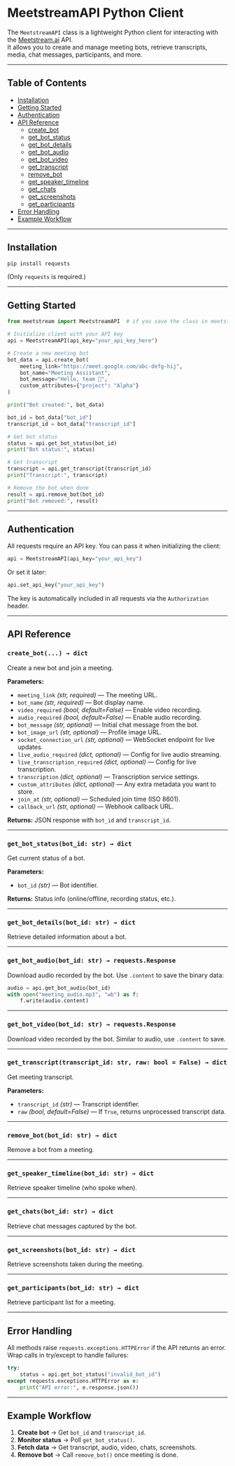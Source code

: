 
# MeetstreamAPI Python Client

The `MeetstreamAPI` class is a lightweight Python client for interacting with the [Meetstream.ai](https://meetstream.ai) API.  
It allows you to create and manage meeting bots, retrieve transcripts, media, chat messages, participants, and more.

---

## Table of Contents
- [Installation](#installation)
- [Getting Started](#getting-started)
- [Authentication](#authentication)
- [API Reference](#api-reference)
  - [create\_bot](#create_bot-→-dict)
  - [get\_bot\_status](#get_bot_statusbot_id-str--dict)
  - [get\_bot\_details](#get_bot_detailsbot_id-str--dict)
  - [get\_bot\_audio](#get_bot_audiobot_id-str--requestsresponse)
  - [get\_bot\_video](#get_bot_videobot_id-str--requestsresponse)
  - [get\_transcript](#get_transcripttranscript_id-str-raw-bool--false--dict)
  - [remove\_bot](#remove_botbot_id-str--dict)
  - [get\_speaker\_timeline](#get_speaker_timelinebot_id-str--dict)
  - [get\_chats](#get_chatsbot_id-str--dict)
  - [get\_screenshots](#get_screenshotsbot_id-str--dict)
  - [get\_participants](#get_participantsbot_id-str--dict)
- [Error Handling](#error-handling)
- [Example Workflow](#example-workflow)

---

## Installation

```bash
pip install requests
````

(Only `requests` is required.)

---

## Getting Started

```python
from meetstream import MeetstreamAPI  # if you save the class in meetstream.py

# Initialize client with your API key
api = MeetstreamAPI(api_key="your_api_key_here")

# Create a new meeting bot
bot_data = api.create_bot(
    meeting_link="https://meet.google.com/abc-defg-hij",
    bot_name="Meeting Assistant",
    bot_message="Hello, team 👋",
    custom_attributes={"project": "Alpha"}
)

print("Bot created:", bot_data)

bot_id = bot_data["bot_id"]
transcript_id = bot_data["transcript_id"]

# Get bot status
status = api.get_bot_status(bot_id)
print("Bot status:", status)

# Get transcript
transcript = api.get_transcript(transcript_id)
print("Transcript:", transcript)

# Remove the bot when done
result = api.remove_bot(bot_id)
print("Bot removed:", result)
```

---

## Authentication

All requests require an API key.
You can pass it when initializing the client:

```python
api = MeetstreamAPI(api_key="your_api_key")
```

Or set it later:

```python
api.set_api_key("your_api_key")
```

The key is automatically included in all requests via the `Authorization` header.

---

## API Reference

### `create_bot(...) → dict`

Create a new bot and join a meeting.

**Parameters:**

* `meeting_link` *(str, required)* — The meeting URL.
* `bot_name` *(str, required)* — Bot display name.
* `video_required` *(bool, default=False)* — Enable video recording.
* `audio_required` *(bool, default=False)* — Enable audio recording.
* `bot_message` *(str, optional)* — Initial chat message from the bot.
* `bot_image_url` *(str, optional)* — Profile image URL.
* `socket_connection_url` *(str, optional)* — WebSocket endpoint for live updates.
* `live_audio_required` *(dict, optional)* — Config for live audio streaming.
* `live_transcription_required` *(dict, optional)* — Config for live transcription.
* `transcription` *(dict, optional)* — Transcription service settings.
* `custom_attributes` *(dict, optional)* — Any extra metadata you want to store.
* `join_at` *(str, optional)* — Scheduled join time (ISO 8601).
* `callback_url` *(str, optional)* — Webhook callback URL.

**Returns:**
JSON response with `bot_id` and `transcript_id`.

---

### `get_bot_status(bot_id: str) → dict`

Get current status of a bot.

**Parameters:**

* `bot_id` *(str)* — Bot identifier.

**Returns:**
Status info (online/offline, recording status, etc.).

---

### `get_bot_details(bot_id: str) → dict`

Retrieve detailed information about a bot.

---

### `get_bot_audio(bot_id: str) → requests.Response`

Download audio recorded by the bot.
Use `.content` to save the binary data:

```python
audio = api.get_bot_audio(bot_id)
with open("meeting_audio.mp3", "wb") as f:
    f.write(audio.content)
```

---

### `get_bot_video(bot_id: str) → requests.Response`

Download video recorded by the bot.
Similar to audio, use `.content` to save.

---

### `get_transcript(transcript_id: str, raw: bool = False) → dict`

Get meeting transcript.

**Parameters:**

* `transcript_id` *(str)* — Transcript identifier.
* `raw` *(bool, default=False)* — If `True`, returns unprocessed transcript data.

---

### `remove_bot(bot_id: str) → dict`

Remove a bot from a meeting.

---

### `get_speaker_timeline(bot_id: str) → dict`

Retrieve speaker timeline (who spoke when).

---

### `get_chats(bot_id: str) → dict`

Retrieve chat messages captured by the bot.

---

### `get_screenshots(bot_id: str) → dict`

Retrieve screenshots taken during the meeting.

---

### `get_participants(bot_id: str) → dict`

Retrieve participant list for a meeting.

---

## Error Handling

All methods raise `requests.exceptions.HTTPError` if the API returns an error.
Wrap calls in try/except to handle failures:

```python
try:
    status = api.get_bot_status("invalid_bot_id")
except requests.exceptions.HTTPError as e:
    print("API error:", e.response.json())
```

---

## Example Workflow

1. **Create bot** → Get `bot_id` and `transcript_id`.
2. **Monitor status** → Poll `get_bot_status()`.
3. **Fetch data** → Get transcript, audio, video, chats, screenshots.
4. **Remove bot** → Call `remove_bot()` once meeting is done.

